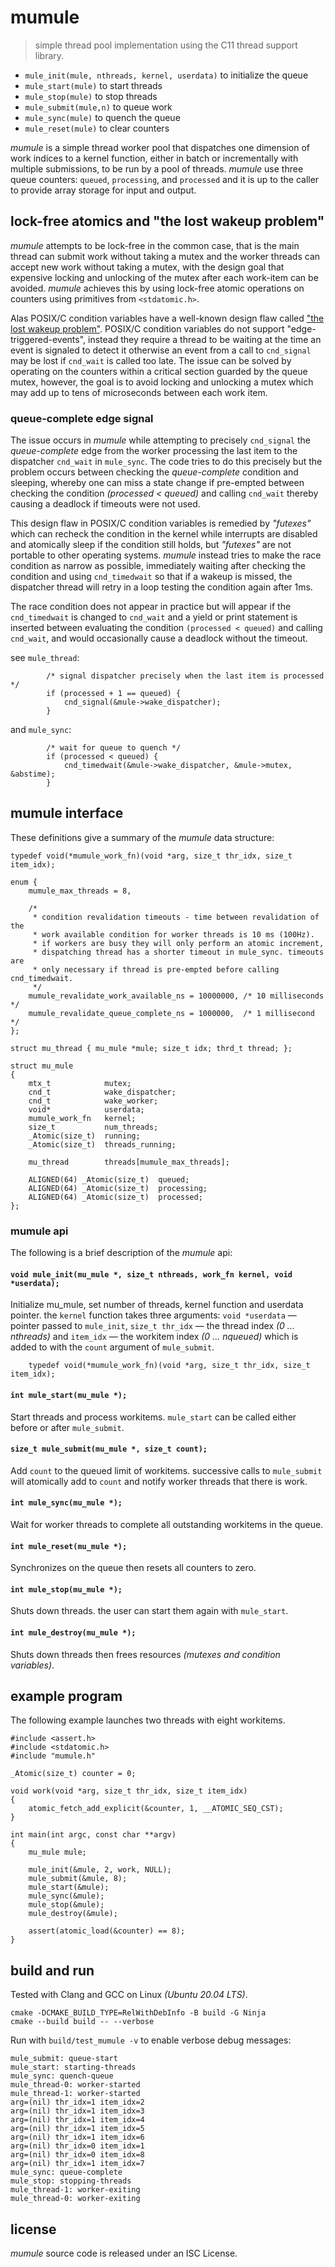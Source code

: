 # mumule

> simple thread pool implementation using the C11 thread support library.

 - `mule_init(mule, nthreads, kernel, userdata)` to initialize the queue
 - `mule_start(mule)` to start threads
 - `mule_stop(mule)` to stop threads
 - `mule_submit(mule,n)` to queue work
 - `mule_sync(mule)` to quench the queue
 - `mule_reset(mule)` to clear counters

_mumule_ is a simple thread worker pool that dispatches one dimension of work
indices to a kernel function, either in batch or incrementally with multiple
submissions, to be run by a pool of threads. _mumule_ use three queue counters:
`queued`, `processing`, and `processed` and it is up to the caller to provide
array storage for input and output.

## lock-free atomics and "the lost wakeup problem"

_mumule_ attempts to be lock-free in the common case, that is the main thread
can submit work without taking a mutex and the worker threads can accept new
work without taking a mutex, with the design goal that expensive locking and
unlocking of the mutex after each work-item can be avoided. _mumule_ achieves
this by using lock-free atomic operations on counters using primitives from
`<stdatomic.h>`.

Alas POSIX/C condition variables have a well-known design flaw called
["the lost wakeup problem"](https://docs.oracle.com/cd/E19455-01/806-5257/sync-30/index.html).
POSIX/C condition variables do not support "edge-triggered-events", instead
they require a thread to be waiting at the time an event is signaled to
detect it otherwise an event from a call to `cnd_signal` may be lost if
`cnd_wait` is called too late. The issue can be solved by operating on the
counters within a critical section guarded by the queue mutex, however, the
goal is to avoid locking and unlocking a mutex which may add up to tens of
microseconds between each work item.

### queue-complete edge signal

The issue occurs in _mumule_ while attempting to precisely `cnd_signal` the
_queue-complete_ edge from the worker processing the last item to the
dispatcher `cnd_wait` in `mule_sync`. The code tries to do this
precisely but the problem occurs between checking the _queue-complete_
condition and sleeping, whereby one can miss a state change if pre-empted
between checking the condition _(processed < queued)_ and calling `cnd_wait`
thereby causing a deadlock if timeouts were not used.

This design flaw in POSIX/C condition variables is remedied by _"futexes"_
which can recheck the condition in the kernel while interrupts are disabled
and atomically sleep if the condition still holds, but _"futexes"_ are not
portable to other operating systems. _mumule_ instead tries to make the race
condition as narrow as possible, immediately waiting after checking the
condition and using `cnd_timedwait` so that if a wakeup is missed, the
dispatcher thread will retry in a loop testing the condition again after 1ms.

The race condition does not appear in practice but will appear if the
`cnd_timedwait` is changed to `cnd_wait` and a yield or print statement is
inserted between evaluating the condition `(processed < queued)` and calling
`cnd_wait`, and would occasionally cause a deadlock without the timeout.

see `mule_thread`:
```
        /* signal dispatcher precisely when the last item is processed */
        if (processed + 1 == queued) {
            cnd_signal(&mule->wake_dispatcher);
        }
```

and `mule_sync`:
```
        /* wait for queue to quench */
        if (processed < queued) {
            cnd_timedwait(&mule->wake_dispatcher, &mule->mutex, &abstime);
        }
```

## mumule interface

These definitions give a summary of the _mumule_ data structure:

```
typedef void(*mumule_work_fn)(void *arg, size_t thr_idx, size_t item_idx);

enum {
    mumule_max_threads = 8,

    /*
     * condition revalidation timeouts - time between revalidation of the
     * work available condition for worker threads is 10 ms (100Hz).
     * if workers are busy they will only perform an atomic increment,
     * dispatching thread has a shorter timeout in mule_sync. timeouts are
     * only necessary if thread is pre-empted before calling cnd_timedwait.
     */
    mumule_revalidate_work_available_ns = 10000000, /* 10 milliseconds */
    mumule_revalidate_queue_complete_ns = 1000000,  /* 1 millisecond */
};

struct mu_thread { mu_mule *mule; size_t idx; thrd_t thread; };

struct mu_mule
{
    mtx_t            mutex;
    cnd_t            wake_dispatcher;
    cnd_t            wake_worker;
    void*            userdata;
    mumule_work_fn   kernel;
    size_t           num_threads;
    _Atomic(size_t)  running;
    _Atomic(size_t)  threads_running;

    mu_thread        threads[mumule_max_threads];

    ALIGNED(64) _Atomic(size_t)  queued;
    ALIGNED(64) _Atomic(size_t)  processing;
    ALIGNED(64) _Atomic(size_t)  processed;
};
```

### mumule api

The following is a brief description of the _mumule_ api:

#### `void mule_init(mu_mule *, size_t nthreads, work_fn kernel, void *userdata);`

Initialize mu_mule, set number of threads, kernel function and userdata pointer.
the `kernel` function takes three arguments: `void *userdata` — pointer passed
to `mule_init`, `size_t thr_idx` — the thread index _(0 ... nthreads)_
and `item_idx` — the workitem index _(0 ... nqueued)_ which is added to with
the `count` argument of `mule_submit`.

```
    typedef void(*mumule_work_fn)(void *arg, size_t thr_idx, size_t item_idx);
```

#### `int mule_start(mu_mule *);`

Start threads and process workitems. `mule_start` can be called either before
or after `mule_submit`.

#### `size_t mule_submit(mu_mule *, size_t count);`

Add `count` to the queued limit of workitems. successive calls to `mule_submit`
will atomically add to `count` and notify worker threads that there is work.

#### `int mule_sync(mu_mule *);`

Wait for worker threads to complete all outstanding workitems in the queue.

#### `int mule_reset(mu_mule *);`

Synchronizes on the queue then resets all counters to zero.

#### `int mule_stop(mu_mule *);`

Shuts down threads. the user can start them again with `mule_start`.

#### `int mule_destroy(mu_mule *);`

Shuts down threads then frees resources _(mutexes and condition variables)_.


## example program

The following example launches two threads with eight workitems.

```
#include <assert.h>
#include <stdatomic.h>
#include "mumule.h"

_Atomic(size_t) counter = 0;

void work(void *arg, size_t thr_idx, size_t item_idx)
{
    atomic_fetch_add_explicit(&counter, 1, __ATOMIC_SEQ_CST);
}

int main(int argc, const char **argv)
{
    mu_mule mule;

    mule_init(&mule, 2, work, NULL);
    mule_submit(&mule, 8);
    mule_start(&mule);
    mule_sync(&mule);
    mule_stop(&mule);
    mule_destroy(&mule);

    assert(atomic_load(&counter) == 8);
}
```

## build and run

Tested with Clang and GCC on Linux _(Ubuntu 20.04 LTS)_.

```
cmake -DCMAKE_BUILD_TYPE=RelWithDebInfo -B build -G Ninja
cmake --build build -- --verbose
```

Run with `build/test_mumule -v` to enable verbose debug messages:

```
mule_submit: queue-start
mule_start: starting-threads
mule_sync: quench-queue
mule_thread-0: worker-started
mule_thread-1: worker-started
arg=(nil) thr_idx=1 item_idx=2
arg=(nil) thr_idx=1 item_idx=3
arg=(nil) thr_idx=1 item_idx=4
arg=(nil) thr_idx=1 item_idx=5
arg=(nil) thr_idx=1 item_idx=6
arg=(nil) thr_idx=0 item_idx=1
arg=(nil) thr_idx=0 item_idx=8
arg=(nil) thr_idx=1 item_idx=7
mule_sync: queue-complete
mule_stop: stopping-threads
mule_thread-1: worker-exiting
mule_thread-0: worker-exiting
```

## license

_mumule_ source code is released under an ISC License.

